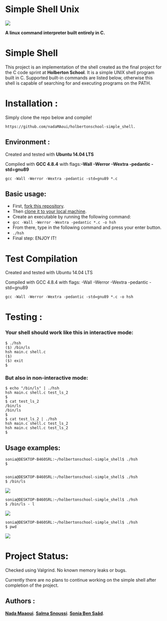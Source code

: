 # Simple Shell Unix
<img src="C:\Users\admin\Downloads\simple_shell1.PNG">

**A linux command interpreter built entirely in C.**

# Simple Shell

This project is an implementation of the shell created as the final project for the C code sprint at **Holberton School**.
It is a simple UNIX shell program built in C. Supported built-in commands are listed below, otherwise this shell is capable of searching for and executing programs on the PATH.

# Installation :
Simply clone the repo below and compile!
```
https://github.com/nadaMAoui/holbertonschool-simple_shell.

```
## Environment :
Created and tested with **Ubuntu 14.04 LTS**

Compiled with **GCC 4.8.4** with flags:**-Wall -Werror -Wextra -pedantic -std=gnu89**
```
gcc -Wall -Werror -Wextra -pedantic -std=gnu89 *.c
```
## Basic usage:
- First, [fork this repository](https://docs.github.com/en/github/getting-started-with-github/fork-a-repo).
- Then [clone it to your local machine](https://docs.github.com/en/github/creating-cloning-and-archiving-repositories/cloning-a-repository).
- Create an executable by running the following command:
- `gcc -Wall -Werror -Wextra -pedantic *.c -o hsh`
- From there, type in the following command and press your enter button.
- `./hsh`
- Final step: ENJOY IT!

# Test Compilation

<p> Created and tested with Ubuntu 14.04 LTS

Compiled with GCC 4.8.4 with flags: -Wall -Werror -Wextra -pedantic -std=gnu89</p>

```
gcc -Wall -Werror -Wextra -pedantic -std=gnu89 *.c -o hsh
```

# Testing :

### Your shell should work like this in interactive mode:

```
$ ./hsh
($) /bin/ls
hsh main.c shell.c
($)
($) exit
$
```
### But also in non-interactive mode:

```
$ echo "/bin/ls" | ./hsh
hsh main.c shell.c test_ls_2
$
$ cat test_ls_2
/bin/ls
/bin/ls
$
$ cat test_ls_2 | ./hsh
hsh main.c shell.c test_ls_2
hsh main.c shell.c test_ls_2
$
```

## Usage examples:
```
sonia@DESKTOP-B460SRL:~/holbertonschool-simple_shell$ ./hsh
$
```
<img src =""/>

```
sonia@DESKTOP-B460SRL:~/holbertonschool-simple_shell$ ./hsh
$ /bin/ls

```
<img src="C:\Users\admin\Downloads\simple_shell1.PNG">

```
sonia@DESKTOP-B460SRL:~/holbertonschool-simple_shell$ ./hsh
$ /bin/ls - l
```
<img src="C:\Users\admin\Downloads\simple_shell1.PNG">

```
sonia@DESKTOP-B460SRL:~/holbertonschool-simple_shell$ ./hsh
$ pwd
```
<img src="C:\Users\admin\Downloads\simple_shell1.PNG">

# Project Status:

Checked using Valgrind. No known memory leaks or bugs.

Currently there are no plans to continue working on the simple shell after completion of the project.

## Authors :
[**Nada Maaoui**](https://github.com/nadaMAoui).
[**Salma Snoussi**](https://github.com/Salma5806).
[**Sonia Ben Saâd**](https://github.com/Soniabensaad).
